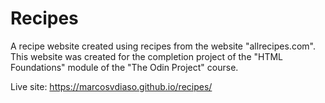 # Recipes
A recipe website created using recipes from the website "allrecipes.com". This website was created for the completion project of the "HTML Foundations" module of the "The Odin Project" course.

Live site: https://marcosvdiaso.github.io/recipes/